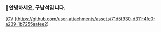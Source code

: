 ### 👋안녕하세요, 구남석입니다.

[[CV](https://github.com/user-attachments/files/19000533/cv.pdf)
](https://github.com/user-attachments/assets/71d5f930-d311-4fe0-a239-1b7255aafee2)
